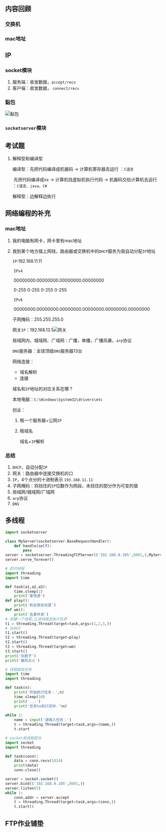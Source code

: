 

## 内容回顾

### 交换机

### mac地址

## IP

### socket模块

1. 服务端：收发数据，`accept/recv`
2. 客户端：收发数据， `connect/recv`

### 黏包

![黏包](D:\repository\PythonNotes\images\黏包.png)

### `socketserver`模块

## 考试题

1. 解释型和编译型

   编译型：先把代码编译成机器码 -> 计算机寄存器去运行    ：`C语言`

   ​			   先把代码编译成xx -> 计算机找虚拟机执行代码 -> 机器码交给计算机去运行      ：`C语言、java、C#`

   解释型：边解释边执行

## 网络编程的补充

 ### mac地址

1. 我的电脑有网卡，网卡里有mac地址

2. 我到某个地方插上网线，路由器或交换机中的`DHCP`服务为我自动分配`IP`地址

   `IP`:192.168.11.11

   ​		`IPv4`

   ​	    	00000000.00000000.00000000.00000000

   ​			0-255         0-255        0-255       0-255

   ​		`IPv6`

   ​			00000000.00000000.00000000.00000000.00000000.00000000

   子网掩码：255.255.255.0

   网关`IP`：192.168.13.1![网关](D:\repository\PythonNotes\images\网关.png)

   局域网内、城域网、广域网：广播，单播，广播风暴，`arp`协议

   `DNS`服务器：全球顶级`DNS`服务器13台

   网络连接：

   - 域名解析
   - 连接

   域名和`IP`地址的对应关系在哪？

   本地电脑：`C:\Windows\System32\drivers\etc`

   创业：

   1. 租一个服务器+公网`IP`

   2. 租域名

      域名+`IP`解析

### 总结

1. `DHCP`，自动分配`IP`
2. 网关：路由器中连接交换机的口
3. `IP`，4个点分的十进制表示  `193.168.11.11`
4. 子网掩码：将挡住的`IP`位数作为网段，未挡住的部分作为可变的值
5. 局域网/城域网/广域网
6. `arp`协议
7. `DNS`

## 多线程

```python
import socketserver

class MyServer(socketserver.BaseRequestHandler):
    def handle(self):
        pass
server = socketserver.ThreadingTCPServer(('192.168.0.105',8001,),MyServer)
server.serve_forever()
```

```python
# 初识线程
import threading
import time

def task(a1,a2,a3):
    time.sleep(2)
    print('拿快递')
def play():
    print('和女朋友玩耍')
def wm():
    print('去拿外卖')
# 创建一个线程,让该线程去执行任务
t1 = threading.Thread(target=task,args=(1,2,3,))
# 去执行
t1.start()
t2 = threading.Thread(target=play)
t2.start()
t3 = threading.Thread(target=wm)
t3.start()
print('玩扇子')
print('煽风点火')
```

```python
# 线程就收任务
import time
import threading

def task(n):
    print('开始执行任务：',n)
    time.sleep(10)
    print('...')
    print('任务%s执行完毕.'%n)
    
while 1:
    name = input('请输入任务：')
    t = threading.Thread(target=task,args=(name,))
    t.start
```

```python
# socket和线程配合
import socket
import threading

def task(conn):
    data = conn.recv(1024)
    print(data)
    conn.close()

server = socket.socket()
server.bind(('192.168.0.105',8001,))
server.listen(5)
while 1:
    conn,addr = server.accept
    t = threading.Thread(target=task,args=(conn,))
    t.start()
```

## FTP作业铺垫

